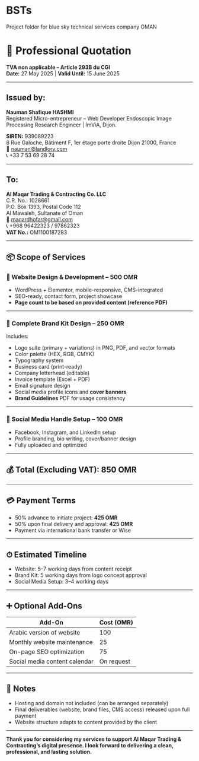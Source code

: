 # BSTs
Project folder for blue sky technical services company OMAN
# 🧾 Professional Quotation

**TVA non applicable – Article 293B du CGI**  
**Date:** 27 May 2025 | **Valid Until:** 15 June 2025

---

## **Issued by:**

**Nauman Shafique HASHMI**  
Registered Micro-entrepreneur – Web Developer
Endoscopic Image Processing Research Engineer | ImViA, Dijon. 

**SIREN:** 939089223  
8 Rue Galoche, Bâtiment F, 1er étage porte droite
Dijon 21000, France  
📧 nauman@landlory.com  
📞 +33 7 53 69 28 74  

---

## **To:**

**Al Maqar Trading & Contracting Co. LLC**  
C.R. No.: 1028661  
P.O. Box 1393, Postal Code 112  
Al Mawaleh, Sultanate of Oman  
📧 maqardhofar@gmail.com  
📞 +968 96422323 / 97862323  
**VAT No.:** OM1100187283  

---

## 📦 Scope of Services

### 🔹 Website Design & Development – **500 OMR**
- WordPress + Elementor, mobile-responsive, CMS-integrated  
- SEO-ready, contact form, project showcase  
- **Page count to be based on provided content (reference PDF)**  

---

### 🔹 Complete Brand Kit Design – **250 OMR**
Includes:
- Logo suite (primary + variations) in PNG, PDF, and vector formats  
- Color palette (HEX, RGB, CMYK)  
- Typography system  
- Business card (print-ready)  
- Company letterhead (editable)  
- Invoice template (Excel + PDF)  
- Email signature design  
- Social media profile icons and **cover banners**  
- **Brand Guidelines** PDF for usage consistency  

---

### 🔹 Social Media Handle Setup – **100 OMR**
- Facebook, Instagram, and LinkedIn setup  
- Profile branding, bio writing, cover/banner design  
- Fully uploaded and optimized  

---

## 💰 **Total (Excluding VAT): 850 OMR**

---

## 💳 Payment Terms
- 50% advance to initiate project: **425 OMR**  
- 50% upon final delivery and approval: **425 OMR**  
- Payment via international bank transfer or Wise  

---

## ⏱ Estimated Timeline
- Website: 5–7 working days from content receipt  
- Brand Kit: 5 working days from logo concept approval  
- Social Media Setup: 3–4 working days  

---

## ➕ Optional Add-Ons

| Add-On                             | Cost (OMR) |
|-----------------------------------|------------|
| Arabic version of website         | 100        |
| Monthly website maintenance       | 25         |
| On-page SEO optimization          | 75         |
| Social media content calendar     | On request |

---

## 📌 Notes
- Hosting and domain not included (can be arranged separately)  
- Final deliverables (website, brand files, CMS access) released upon full payment  
- Website structure adapts to content provided by the client  

---

**Thank you for considering my services to support Al Maqar Trading & Contracting’s digital presence. I look forward to delivering a clean, professional, and lasting solution.**


